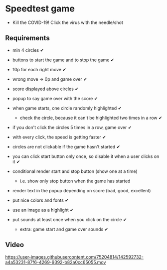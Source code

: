 # Speedtest game

- Kill the COVID-19! Click the virus with the needle/shot

## Requirements

- min 4 circles ✔
- buttons to start the game and to stop the game ✔
- 10p for each right move ✔
- wrong move => 0p and game over ✔
- score displayed above circles ✔
- popup to say game over with the score ✔
- when game starts, one circle randomly highlighted ✔
  - check the circle, because it can't be highlighted two times in a row ✔
- if you don't click the circles 5 times in a row, game over ✔
- with every click, the speed is getting faster ✔
- circles are not clickable if the game hasn't started ✔
- you can click start button only once, so disable it when a user clicks on it ✔

- conditional render start and stop button (show one at a time)
  - i.e. show only stop button when the game has started
- render text in the popup depending on score (bad, good, excellent)

- put nice colors and fonts ✔
- use an image as a highlight ✔
- put sounds at least once when you click on the circle ✔
  - extra: game start and game over sounds ✔

## Video



https://user-images.githubusercontent.com/75204814/142592732-a4a53231-87f6-4269-9392-b82a0cc65055.mov

